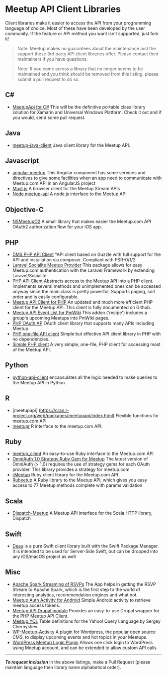 # Meetup API Client Libraries

Client libraries make it easier to access the API from your programming language of choice. Most of these have been developed by the user community. If the feature or API method you want isn't supported, just fork it!

> Note: Meetup makes no guarantees about the maintenance and the support these 3rd party API client libraries offer. Please contact their maintainers if you have questions.

> Note: If you come across a library that no longer seems to be maintained and you think should be removed from this listing, please submit a pull request to do so.

## C#

* [MeetupApi for C#](https://github.com/dachibox/MeetupApi) This will be the definitive portable class library solution for Xamarin and Universal Windows Platform. Check it out and if you would, send some pull request.

## Java

* [meetup-java-client](http://code.google.com/p/meetup-java-client/) Java client library for the Meetup API.

## Javascript

* [angular-meetup](https://github.com/rodrigo-morais/angular-meetup) This Angular component has some services and directives to give some facilities when an app need to communicate with Meetup.com API in an AngularJS project
* [Must.js](https://github.com/meetup/must.js) A browser client for the Meetup Stream APIs
* [Node meetup-api](https://npmjs.org/package/meetup-api) A node.js interface to the Meetup API

## Objective-C

* [NSMeetupO2](https://github.com/rodchile/NSMeetUpO2/) A small library that makes easier the Meetup.com API OAuth2 authorization flow for your iOS app.

## PHP

* [DMS PHP API Client](https://github.com/rdohms/meetup-api-client) "API client based on Guzzle with full support for the API and installation via composer. Compliant with PSR-0/1/2
* [Laravel Socialite Meetup Provider](https://github.com/SocialiteProviders/Meetup) This package allows for easy Meetup.com authentication with the Laravel Framework by extending Laravel/Socialite.
* [PHP API Client](http://github.com/wizonesolutions/meetup_api) Abstracts access to the Meetup API into a PHP client. Implements several methods and unimplemented ones can be accessed anyway since the main class is pretty powerful. Supports paging, sort order and is easily configurable.
* [Meetup API Client for PHP](https://github.com/blobaugh/Meetup-API-client-for-PHP) An updated and much more efficient PHP client for the Meetup API. This client is fully documented on Github.
* [Meetup API Event List for PmWiki](http://www.pmwiki.org/wiki/Cookbook/MeetupAPIEventList/) This addon ('recipe') includes a group's upcoming Meetups into PmWiki pages.
* [PHP OAuth AP](http://www.phpclasses.org/package/7700-PHP-Authorize-and-access-APIs-using-OAuth.html)  OAuth client library that supports many APIs including Meetup
* [PHP one-file API client](https://github.com/FokkeZB/Meetup) Simple but effective API client library in PHP with no dependencies.
* [Simple PHP client](https://github.com/user3581488/Meetup) A very simple, one-file, PHP client for accessing most of the Meetup API.
## Python

* [python-api-client](http://github.com/meetup/python-api-client) encapsulates all the logic needed to make queries to the Meetup API in Python.

## R

* [meetupapi] (https://cran.r-project.org/web/packages/meetupapi/index.html) Flexible functions for meetup.com API 
* [meetupr](https://github.com/rladies/meetupr) R interface to the meetup.com API.


## Ruby

* [meetup_client](https://github.com/cranieri/meetup_client) An easy-to-use Ruby interface to the Meetup.com API
* [OmniAuth 1.0 Strategy Ruby Gem for Meetup](https://github.com/tapster/omniauth-meetup) The latest version of OmniAuth (> 1.0) requires the use of strategy gems for each OAuth provider. This library provides a strategy for meetup.com
* [rMeetup](https://github.com/neektza/rmeetup) Ruby client library for the Meetup.com API
* [Rubeetup](https://github.com/mike-vascelli/rubeetup) A Ruby library to the Meetup API, which gives you easy access to 77 Meetup methods complete with params validation.

## Scala

* [Dispatch-Meetup](https://github.com/n8han/Databinder-Dispatch) A Meetup API interface for the Scala HTTP library, Dispatch

## Swift

* [Deau](https://github.com/Yasumoto/Deau) is a pure Swift client library built with the Swift Package Manager. It is intended to be used for Server-Side Swift, but can be dropped into any iOS/macOS project as well

## Misc

* [Apache Spark Streaming of RSVPs](https://github.com/gautham20/SparkStream-for-meetup) The App helps in getting the RSVP Stream to Apache Spark, which is the first step to the world of interesting analytics, recommendation engines and what not.
* [Meetup Auth Activity for Android](https://gist.github.com/adrianmaurer/4673944/) Simple Android activity to retrieve meetup access tokens.
* [Meetup API Drupal module](http://drupal.org/project/meetup_api) Provides an easy-to-use Drupal wrapper for the PHP Meetup API Client.
* [Meetup YQL](http://www.sergeychernyshev.com/meetup-yql/) Table definitions for the Yahoo! Query Language by Sergey Chernyshev.
* [WP-Meetup-Activity](http://www.zerozone.it/portfolio/wp-meetup-activity/) A plugin for Wordpress, the popular open source CMS, to display upcoming events and hot topics in your Meetups.
* [WordPress Meetup Login Plugin](https://wordpress.org/plugins/wp-meetup-login/) Allows one click login to WordPress using Meetup account, and can be extended to allow custom API calls

___

***To request inclusion*** in the above listings, make a Pull Request (please maintain language then library name alphabetical order).
